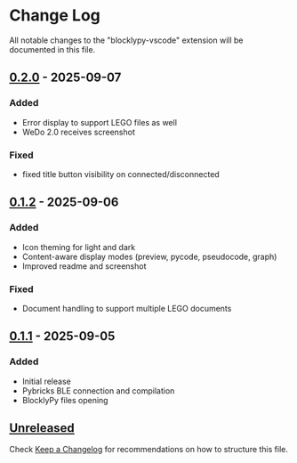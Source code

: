 # Change Log

All notable changes to the "blocklypy-vscode" extension will be documented in this file.

## [0.2.0]() - 2025-09-07

### Added

- Error display to support LEGO files as well
- WeDo 2.0 receives screenshot

### Fixed

- fixed title button visibility on connected/disconnected

## [0.1.2]() - 2025-09-06

### Added

- Icon theming for light and dark
- Content-aware display modes (preview, pycode, pseudocode, graph)
- Improved readme and screenshot

### Fixed

- Document handling to support multiple LEGO documents

## [0.1.1]() - 2025-09-05

### Added

- Initial release
- Pybricks BLE connection and compilation
- BlocklyPy files opening

## [Unreleased]()

Check [Keep a Changelog](http://keepachangelog.com/) for recommendations on how to structure this file.
